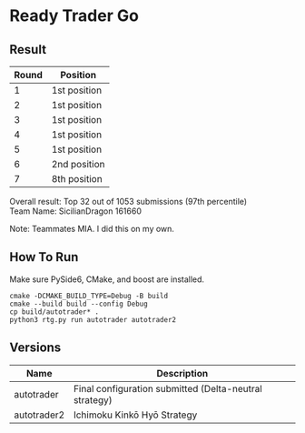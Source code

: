 # Ready Trader Go

## Result

| Round          | Position   |
| -------------  | ------------- | 
| 1    |  1st position|
| 2    |  1st position |
| 3    |  1st position |
| 4    |  1st position |
| 5    |  1st position |
| 6    |  2nd position |
| 7    |  8th position |

Overall result: Top 32 out of 1053 submissions (97th percentile)</br>
Team Name: SicilianDragon 161660

Note: Teammates MIA. I did this on my own.

## How To Run

Make sure PySide6, CMake, and boost are installed.

```shell
cmake -DCMAKE_BUILD_TYPE=Debug -B build  
cmake --build build --config Debug     
cp build/autotrader* .  
python3 rtg.py run autotrader autotrader2 
```

## Versions
| Name          | Description   |
| ------------- | ------------- | 
| autotrader    |  Final configuration submitted (Delta-neutral strategy)|
| autotrader2   |  Ichimoku Kinkō Hyō Strategy |






